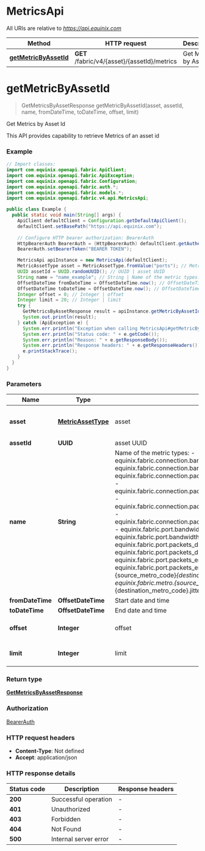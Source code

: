 # MetricsApi

All URIs are relative to *https://api.equinix.com*

| Method | HTTP request | Description |
|------------- | ------------- | -------------|
| [**getMetricByAssetId**](MetricsApi.md#getMetricByAssetId) | **GET** /fabric/v4/{asset}/{assetId}/metrics | Get Metrics by Asset Id |


<a name="getMetricByAssetId"></a>
# **getMetricByAssetId**
> GetMetricsByAssetResponse getMetricByAssetId(asset, assetId, name, fromDateTime, toDateTime, offset, limit)

Get Metrics by Asset Id

This API provides capability to retrieve Metrics of an asset id

### Example
```java
// Import classes:
import com.equinix.openapi.fabric.ApiClient;
import com.equinix.openapi.fabric.ApiException;
import com.equinix.openapi.fabric.Configuration;
import com.equinix.openapi.fabric.auth.*;
import com.equinix.openapi.fabric.models.*;
import com.equinix.openapi.fabric.v4.api.MetricsApi;

public class Example {
  public static void main(String[] args) {
    ApiClient defaultClient = Configuration.getDefaultApiClient();
    defaultClient.setBasePath("https://api.equinix.com");
    
    // Configure HTTP bearer authorization: BearerAuth
    HttpBearerAuth BearerAuth = (HttpBearerAuth) defaultClient.getAuthentication("BearerAuth");
    BearerAuth.setBearerToken("BEARER TOKEN");

    MetricsApi apiInstance = new MetricsApi(defaultClient);
    MetricAssetType asset = MetricAssetType.fromValue("ports"); // MetricAssetType | asset
    UUID assetId = UUID.randomUUID(); // UUID | asset UUID
    String name = "name_example"; // String | Name of the metric types: - equinix.fabric.connection.bandwidth_rx.usage - equinix.fabric.connection.bandwidth_tx.usage - equinix.fabric.connection.packets_dropped_rx_aside_rateexceeded.count - equinix.fabric.connection.packets_dropped_tx_aside_rateexceeded.count - equinix.fabric.connection.packets_dropped_rx_zside_rateexceeded.count - equinix.fabric.connection.packets_dropped_tx_zside_rateexceeded.count - equinix.fabric.port.bandwidth_rx.usage - equinix.fabric.port.bandwidth_tx.usage - equinix.fabric.port.packets_dropped_rx.count - equinix.fabric.port.packets_dropped_tx.count - equinix.fabric.port.packets_erred_rx.count - equinix.fabric.port.packets_erred_tx.count - equinix.fabric.metro.{source_metro_code}_{destination_metro_code}.latency - equinix.fabric.metro.{source_metro_code}_{destination_metro_code}.jitter_avg 
    OffsetDateTime fromDateTime = OffsetDateTime.now(); // OffsetDateTime | Start date and time
    OffsetDateTime toDateTime = OffsetDateTime.now(); // OffsetDateTime | End date and time
    Integer offset = 0; // Integer | offset
    Integer limit = 20; // Integer | limit
    try {
      GetMetricsByAssetResponse result = apiInstance.getMetricByAssetId(asset, assetId, name, fromDateTime, toDateTime, offset, limit);
      System.out.println(result);
    } catch (ApiException e) {
      System.err.println("Exception when calling MetricsApi#getMetricByAssetId");
      System.err.println("Status code: " + e.getCode());
      System.err.println("Reason: " + e.getResponseBody());
      System.err.println("Response headers: " + e.getResponseHeaders());
      e.printStackTrace();
    }
  }
}
```

### Parameters

| Name | Type | Description  | Notes |
|------------- | ------------- | ------------- | -------------|
| **asset** | [**MetricAssetType**](.md)| asset | [enum: ports, connections, metros] |
| **assetId** | **UUID**| asset UUID | |
| **name** | **String**| Name of the metric types: - equinix.fabric.connection.bandwidth_rx.usage - equinix.fabric.connection.bandwidth_tx.usage - equinix.fabric.connection.packets_dropped_rx_aside_rateexceeded.count - equinix.fabric.connection.packets_dropped_tx_aside_rateexceeded.count - equinix.fabric.connection.packets_dropped_rx_zside_rateexceeded.count - equinix.fabric.connection.packets_dropped_tx_zside_rateexceeded.count - equinix.fabric.port.bandwidth_rx.usage - equinix.fabric.port.bandwidth_tx.usage - equinix.fabric.port.packets_dropped_rx.count - equinix.fabric.port.packets_dropped_tx.count - equinix.fabric.port.packets_erred_rx.count - equinix.fabric.port.packets_erred_tx.count - equinix.fabric.metro.{source_metro_code}_{destination_metro_code}.latency - equinix.fabric.metro.{source_metro_code}_{destination_metro_code}.jitter_avg  | |
| **fromDateTime** | **OffsetDateTime**| Start date and time | [optional] |
| **toDateTime** | **OffsetDateTime**| End date and time | [optional] |
| **offset** | **Integer**| offset | [optional] [default to 0] |
| **limit** | **Integer**| limit | [optional] [default to 20] |

### Return type

[**GetMetricsByAssetResponse**](GetMetricsByAssetResponse.md)

### Authorization

[BearerAuth](../README.md#BearerAuth)

### HTTP request headers

 - **Content-Type**: Not defined
 - **Accept**: application/json

### HTTP response details
| Status code | Description | Response headers |
|-------------|-------------|------------------|
| **200** | Successful operation |  -  |
| **401** | Unauthorized |  -  |
| **403** | Forbidden |  -  |
| **404** | Not Found |  -  |
| **500** | Internal server error |  -  |

